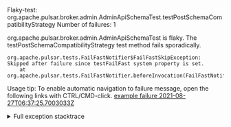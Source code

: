         
Flaky-test: org.apache.pulsar.broker.admin.AdminApiSchemaTest.testPostSchemaCompatibilityStrategy
Number of failures: 1

org.apache.pulsar.broker.admin.AdminApiSchemaTest is flaky. The testPostSchemaCompatibilityStrategy test method fails sporadically.

```
org.apache.pulsar.tests.FailFastNotifier$FailFastSkipException: Skipped after failure since testFailFast system property is set.
	at org.apache.pulsar.tests.FailFastNotifier.beforeInvocation(FailFastNotifier.java:88)

```

Usage tip: To enable automatic navigation to failure message, open the following links with CTRL/CMD-click.
[example failure 2021-08-27T06:37:25.7003033Z](https://github.com/apache/pulsar/runs/3440411059?check_suite_focus=true#step:9:717)


<details>
<summary>Full exception stacktrace</summary>
<code><pre>
org.apache.pulsar.tests.FailFastNotifier$FailFastSkipException: Skipped after failure since testFailFast system property is set.
	at org.apache.pulsar.tests.FailFastNotifier.beforeInvocation(FailFastNotifier.java:88)

</pre></code>
</details>

